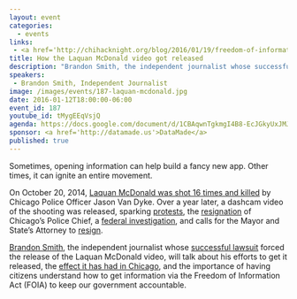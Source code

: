 ```yaml
---
layout: event
categories: 
  - events
links: 
 - <a href='http://chihacknight.org/blog/2016/01/19/freedom-of-information-and-laquan-mcdonald.html'>Freedom of Information and Laquan McDonald</a>, Chi Hack Night Blog
title: How the Laquan McDonald video got released
description: "Brandon Smith, the independent journalist whose successful lawsuit forced the release of the Laquan McDonald video, will talk about his efforts to get it released, the effect it has had in Chicago, and the importance of having citizens understand how to get information via the Freedom of Information Act (FOIA) to keep our government accountable."
speakers:
 - Brandon Smith, Independent Journalist
image: /images/events/187-laquan-mcdonald.jpg
date: 2016-01-12T18:00:00-06:00
event_id: 187
youtube_id: tMygEEqVsjQ
agenda: https://docs.google.com/document/d/1CBAqwnTgkmgI4B8-EcJGkyUxJMJfxNHQ_-NEmgps1tk/edit#
sponsor: <a href='http://datamade.us'>DataMade</a>
published: true
---
```


Sometimes, opening information can help build a fancy new app. Other times, it can ignite an entire movement.

On October 20, 2014, [Laquan McDonald was shot 16 times and killed](https://en.wikipedia.org/wiki/Shooting_of_Laquan_McDonald) by Chicago Police Officer Jason Van Dyke. Over a year later, a dashcam video of the shooting was released, sparking [protests](http://www.huffingtonpost.com/entry/laquan-mcdonald-chicago-protest-magnificent-mile_56589596e4b08e945feb38af), the [resignation](http://www.theatlantic.com/national/archive/2015/12/garry-mccarthy-fired-chicago/418203/) of Chicago’s Police Chief, a [federal investigation](https://www.washingtonpost.com/news/post-nation/wp/2015/12/06/justice-department-will-launch-investigation-into-practices-of-chicago-police/), and calls for the Mayor and State’s Attorney to [resign](http://www.fox32chicago.com/news/local/58725538-story).

[Brandon Smith](https://twitter.com/muckrakery), the independent journalist whose [successful lawsuit](http://www.theguardian.com/commentisfree/2015/nov/25/i-filed-suit-for-the-laquan-mcdonald-police-video-release-its-mundanity-shocked-me) forced the release of the Laquan McDonald video, will talk about his efforts to get it released, the [effect it has had in Chicago](http://america.aljazeera.com/opinions/2015/12/real-police-reform-is-unlikely-in-chicago.html), and the importance of having citizens understand how to get information via the Freedom of Information Act (FOIA) to keep our government accountable.